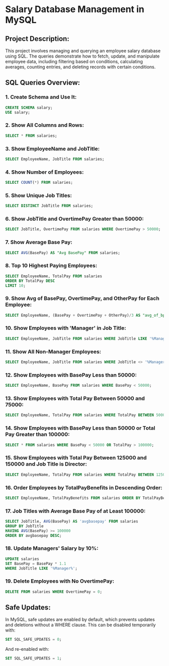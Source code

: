 
# Salary Database Management in MySQL

## Project Description:
This project involves managing and querying an employee salary database using SQL. The queries demonstrate how to fetch, update, and manipulate employee data, including filtering based on conditions, calculating averages, counting entries, and deleting records with certain conditions.

## SQL Queries Overview:

### 1. **Create Schema and Use It:**
```sql
CREATE SCHEMA salary;
USE salary;
```

### 2. **Show All Columns and Rows:**
```sql
SELECT * FROM salaries;
```

### 3. **Show EmployeeName and JobTitle:**
```sql
SELECT EmployeeName, JobTitle FROM salaries;
```

### 4. **Show Number of Employees:**
```sql
SELECT COUNT(*) FROM salaries;
```

### 5. **Show Unique Job Titles:**
```sql
SELECT DISTINCT JobTitle FROM salaries;
```

### 6. **Show JobTitle and OvertimePay Greater than 50000:**
```sql
SELECT JobTitle, OvertimePay FROM salaries WHERE OvertimePay > 50000;
```

### 7. **Show Average Base Pay:**
```sql
SELECT AVG(BasePay) AS "Avg BasePay" FROM salaries;
```

### 8. **Top 10 Highest Paying Employees:**
```sql
SELECT EmployeeName, TotalPay FROM salaries
ORDER BY TotalPay DESC
LIMIT 10;
```

### 9. **Show Avg of BasePay, OvertimePay, and OtherPay for Each Employee:**
```sql
SELECT EmployeeName, (BasePay + OvertimePay + OtherPay)/3 AS "avg_of_bp_op_ot" FROM salaries;
```

### 10. **Show Employees with 'Manager' in Job Title:**
```sql
SELECT EmployeeName, JobTitle FROM salaries WHERE JobTitle LIKE '%Manager%';
```

### 11. **Show All Non-Manager Employees:**
```sql
SELECT EmployeeName, JobTitle FROM salaries WHERE JobTitle <> '%Manager%';
```

### 12. **Show Employees with BasePay Less than 50000:**
```sql
SELECT EmployeeName, BasePay FROM salaries WHERE BasePay < 50000;
```

### 13. **Show Employees with Total Pay Between 50000 and 75000:**
```sql
SELECT EmployeeName, TotalPay FROM salaries WHERE TotalPay BETWEEN 50000 AND 75000;
```

### 14. **Show Employees with BasePay Less than 50000 or Total Pay Greater than 100000:**
```sql
SELECT * FROM salaries WHERE BasePay < 50000 OR TotalPay > 100000;
```

### 15. **Show Employees with Total Pay Between 125000 and 150000 and Job Title is Director:**
```sql
SELECT EmployeeName, TotalPay FROM salaries WHERE TotalPay BETWEEN 125000 AND 150000 AND JobTitle LIKE '%Director%';
```

### 16. **Order Employees by TotalPayBenefits in Descending Order:**
```sql
SELECT EmployeeName, TotalPayBenefits FROM salaries ORDER BY TotalPayBenefits DESC;
```

### 17. **Job Titles with Average Base Pay of at Least 100000:**
```sql
SELECT JobTitle, AVG(BasePay) AS 'avgbasepay' FROM salaries
GROUP BY JobTitle
HAVING AVG(BasePay) >= 100000
ORDER BY avgbasepay DESC;
```

### 18. **Update Managers' Salary by 10%:**
```sql
UPDATE salaries
SET BasePay = BasePay * 1.1
WHERE JobTitle LIKE '%Manager%';
```

### 19. **Delete Employees with No OvertimePay:**
```sql
DELETE FROM salaries WHERE OvertimePay = 0;
```

## Safe Updates:
In MySQL, safe updates are enabled by default, which prevents updates and deletions without a WHERE clause. This can be disabled temporarily with:
```sql
SET SQL_SAFE_UPDATES = 0;
```
And re-enabled with:
```sql
SET SQL_SAFE_UPDATES = 1;
```

